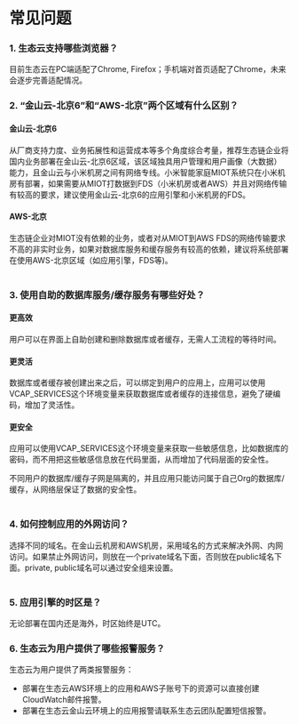 # 常见问题
### 1. 生态云支持哪些浏览器？
目前生态云在PC端适配了Chrome, Firefox；手机端对首页适配了Chrome，未来会逐步完善适配情况。  

### 2. “金山云-北京6”和“AWS-北京”两个区域有什么区别？
#### 金山云-北京6
从厂商支持力度、业务拓展性和运营成本等多个角度综合考量，推荐生态链企业将国内业务部署在金山云-北京6区域，该区域独具用户管理和用户画像（大数据）能力，且金山云与小米机房之间有网络专线。小米智能家庭MIOT系统只在小米机房有部署，如果需要从MIOT打数据到FDS（小米机房或者AWS）并且对网络传输有较高的要求，建议使用金山云-北京6的应用引擎和小米机房的FDS。  

#### AWS-北京
生态链企业对MIOT没有依赖的业务，或者对从MIOT到AWS FDS的网络传输要求不高的非实时业务，如果对数据库服务和缓存服务有较高的依赖，建议将系统部署在使用AWS-北京区域（如应用引擎，FDS等)。  
  
### 3. 使用自助的数据库服务/缓存服务有哪些好处？
#### 更高效
用户可以在界面上自助创建和删除数据库或者缓存，无需人工流程的等待时间。  
  
#### 更灵活  
数据库或者缓存被创建出来之后，可以绑定到用户的应用上，应用可以使用VCAP_SERVICES这个环境变量来获取数据库或者缓存的连接信息，避免了硬编码，增加了灵活性。    
#### 更安全
应用可以使用VCAP_SERVICES这个环境变量来获取一些敏感信息，比如数据库的密码，而不用把这些敏感信息放在代码里面，从而增加了代码层面的安全性。  
  
不同用户的数据库/缓存子网是隔离的，并且应用只能访问属于自己Org的数据库/缓存，从网络层保证了数据的安全性。  
  
### 4. 如何控制应用的外网访问？
选择不同的域名。在金山云机房和AWS机房，采用域名的方式来解决外网、内网访问。如果禁止外网访问，则放在一个private域名下面，否则放在public域名下面。private, public域名可以通过安全组来设置。  
  
### 5. 应用引擎的时区是？
无论部署在国内还是海外，时区始终是UTC。  
  
### 6. 生态云为用户提供了哪些报警服务？
生态云为用户提供了两类报警服务：
* 部署在生态云AWS环境上的应用和AWS子账号下的资源可以直接创建CloudWatch邮件报警。
* 部署在生态云金山云环境上的应用报警请联系生态云团队配置短信报警。
